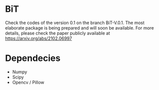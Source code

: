 # BiT

Check the codes of the version 0.1 on the branch BiT-V.0.1. The most elaborate package is being prepared and will soon be available.
For more details, please check the paper publicly available at https://arxiv.org/abs/2102.06997

# Dependecies
- Numpy
- Scipy
- Opencv / Pillow
